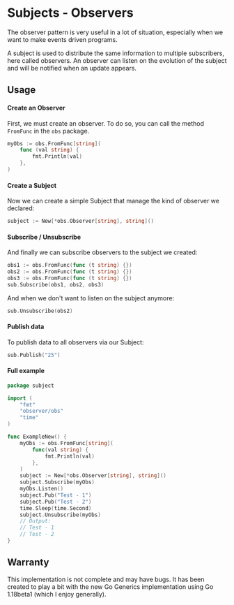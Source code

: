 # Subjects - Observers

The observer pattern is very useful in a lot of situation, especially when we want to make events driven programs.

A subject is used to distribute the same information to multiple subscribers, here called observers. An observer can
listen on the evolution of the subject and will be notified when an update appears.

## Usage

#### Create an Observer

First, we must create an observer. To do so, you can call the method `FromFunc` in the `obs` package.

```go
myObs := obs.FromFunc[string](
	func (val string) {
        fmt.Println(val)
    },
)
```

#### Create a Subject

Now we can create a simple Subject that manage the kind of observer we declared:

```go
subject := New[*obs.Observer[string], string]()
```

#### Subscribe / Unsubscribe

And finally we can subscribe observers to the subject we created:

```go
obs1 := obs.FromFunc(func (t string) {})
obs2 := obs.FromFunc(func (t string) {})
obs3 := obs.FromFunc(func (t string) {})
sub.Subscribe(obs1, obs2, obs3)
```

And when we don't want to listen on the subject anymore:

```go
sub.Unsubscribe(obs2)
```

#### Publish data

To publish data to all observers via our Subject:

```go
sub.Publish("25")
```

#### Full example

```go
package subject

import (
	"fmt"
	"observer/obs"
	"time"
)

func ExampleNew() {
	myObs := obs.FromFunc[string](
		func(val string) {
			fmt.Println(val)
		},
	)
	subject := New[*obs.Observer[string], string]()
	subject.Subscribe(myObs)
	myObs.Listen()
	subject.Pub("Test - 1")
	subject.Pub("Test - 2")
	time.Sleep(time.Second)
	subject.Unsubscribe(myObs)
	// Output:
	// Test - 1
	// Test - 2
}
```

## Warranty

This implementation is not complete and may have bugs. It has been created to play a bit with the new Go Generics
implementation using Go 1.18beta1 (which I enjoy generally).